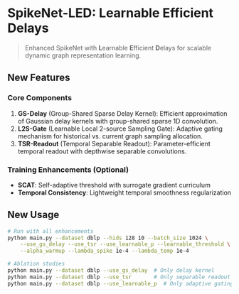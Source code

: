 # SpikeNet-LED: Learnable Efficient Delays

> Enhanced SpikeNet with **L**earnable **E**fficient **D**elays for scalable dynamic graph representation learning.

## New Features

### Core Components

1. **GS-Delay** (Group-Shared Sparse Delay Kernel): Efficient approximation of Gaussian delay kernels with group-shared sparse 1D convolution.
2. **L2S-Gate** (Learnable Local 2-source Sampling Gate): Adaptive gating mechanism for historical vs. current graph sampling allocation.
3. **TSR-Readout** (Temporal Separable Readout): Parameter-efficient temporal readout with depthwise separable convolutions.

### Training Enhancements (Optional)

- **SCAT**: Self-adaptive threshold with surrogate gradient curriculum
- **Temporal Consistency**: Lightweight temporal smoothness regularization

## New Usage

```bash
# Run with all enhancements
python main.py --dataset dblp --hids 128 10 --batch_size 1024 \
    --use_gs_delay --use_tsr --use_learnable_p --learnable_threshold \
    --alpha_warmup --lambda_spike 1e-4 --lambda_temp 1e-4

# Ablation studies
python main.py --dataset dblp --use_gs_delay  # Only delay kernel
python main.py --dataset dblp --use_tsr       # Only separable readout  
python main.py --dataset dblp --use_learnable_p  # Only adaptive gating
```
